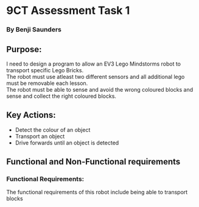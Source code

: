 # 9CT Assessment Task 1

### By Benji Saunders

## Purpose:

I need to design a program to allow an EV3 Lego Mindstorms robot to transport specific Lego Bricks.  
The robot must use atleast two different sensors and all additional lego must be removable each lesson.  
The robot must be able to sense and avoid the wrong coloured blocks and sense and collect the right coloured blocks.  

## Key Actions:

- Detect the colour of an object
- Transport an object
- Drive forwards until an object is detected

## Functional and Non-Functional requirements


### Functional Requirements:

The functional requirements of this robot include being able to transport blocks